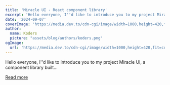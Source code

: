 ```yaml
---
title: 'Miracle UI - React component library'
excerpt: 'Hello everyone, I''d like to introduce you to my project Miracle UI, a component library built...'
date: '2024-09-07'
coverImage: 'https://media.dev.to/cdn-cgi/image/width=1000,height=420,fit=cover,gravity=auto,format=auto/https%3A%2F%2Fdev-to-uploads.s3.amazonaws.com%2Fuploads%2Farticles%2F1zuvz7tpnebvpl30kxz4.png'
author:
  name: Koders
  picture: "assets/blog/authors/koders.png"
ogImage:
  url: 'https://media.dev.to/cdn-cgi/image/width=1000,height=420,fit=cover,gravity=auto,format=auto/https%3A%2F%2Fdev-to-uploads.s3.amazonaws.com%2Fuploads%2Farticles%2F1zuvz7tpnebvpl30kxz4.png'
---
```


Hello everyone, I''d like to introduce you to my project Miracle UI, a component library built...

[Read more](https://dev.to/miguelrodriguezp99/miracle-ui-react-component-library-34pb)
